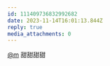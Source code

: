 ```yaml
---
id: 111409736832992682
date: 2023-11-14T16:01:13.844Z
reply: true
media_attachments: 0
---
```


[@m](https://ima.cm/@m) 甜甜甜甜

